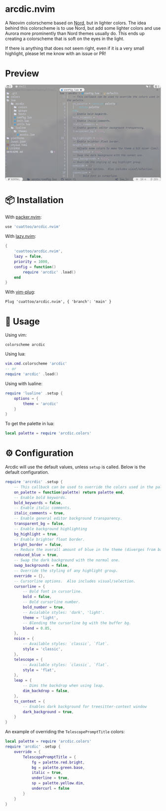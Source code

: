 # arcdic.nvim

A Neovim colorscheme based on [Nord](https://www.nordtheme.com/), but in lighter colors.  The idea behind this colorscheme is to use Nord, but add some lighter colors and use Aurora more prominently than Nord themes usually do.  This ends up creating a colorscheme that is soft on the eyes in the light.

If there is anything that does not seem right, even if it is a very small highlight, please let me know with an issue or PR!

# Preview
![preview](https://raw.githubusercontent.com/cuattoo/arcdic.nvim/main/.screenshots/2024-03-03_09-29-52.png)
# 📦 Installation

With [packer.nvim](https://github.com/wbthomason/packer.nvim):

```lua
use 'cuattoo/arcdic.nvim'
```

With [lazy.nvim](https://github.com/folke/lazy.nvim):

```lua
{
    'cuattoo/arcdic.nvim',
    lazy = false,
    priority = 1000,
    config = function()
        require 'arcdic' .load()
    end
}
```

With [vim-plug](https://github.com/junegunn/vim-plug):

```vim
Plug 'cuattoo/arcdic.nvim', { 'branch': 'main' }
```

# 🚀 Usage
Using vim:
```vim
colorscheme arcdic
```

Using lua:

```lua
vim.cmd.colorscheme 'arcdic'
-- or
require 'arcdic' .load()
```

Using with lualine:

```lua
require 'lualine' .setup {
    options = {
        theme = 'arcdic'
    }
}
```

To get the palette in lua:

```lua
local palette = require 'arcdic.colors'
```

# ⚙️ Configuration

Arcdic will use the default values, unless `setup` is called.  Below is the default configuration.

```lua
require 'arcrdic' .setup {
    -- This callback can be used to override the colors used in the palette.
    on_palette = function(palette) return palette end,
    -- Enable bold keywords.
    bold_keywords = false,
    -- Enable italic comments.
    italic_comments = true,
    -- Enable general editor background transparency.
    transparent_bg = false,
    -- Enable background highlighting
    bg_highlight = true,
    -- Enable brighter float border.
    bright_border = false,
    -- Reduce the overall amount of blue in the theme (diverges from base Nord).
    reduced_blue = true,
    -- Swap the dark background with the normal one.
    swap_backgrounds = false,
    -- Override the styling of any highlight group.
    override = {},
    -- Cursorline options.  Also includes visual/selection.
    cursorline = {
        -- Bold font in cursorline.
        bold = false,
        -- Bold cursorline number.
        bold_number = true,
        -- Avialable styles: 'dark', 'light'.
        theme = 'light',
        -- Blending the cursorline bg with the buffer bg.
        blend = 0.85,
    },
    noice = {
        -- Available styles: `classic`, `flat`.
        style = 'classic',
    },
    telescope = {
        -- Available styles: `classic`, `flat`.
        style = 'flat',
    },
    leap = {
        -- Dims the backdrop when using leap.
        dim_backdrop = false,
    },
    ts_context = {
        -- Enables dark background for treesitter-context window
        dark_background = true,
    }
}
```

An example of overriding the `TelescopePromptTitle` colors:

```lua
local palette = require 'arcdic.colors'
require 'arcdic' .setup {
    override = {
        TelescopePromptTitle = {
            fg = palette.red.bright,
            bg = palette.green.base,
            italic = true,
            underline = true,
            sp = palette.yellow.dim,
            undercurl = false
        }
    }
}
```
